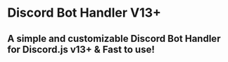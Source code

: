 # Discord Bot Handler V13+
## A simple and customizable Discord Bot Handler for Discord.js v13+ &amp; Fast to use!


